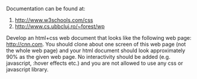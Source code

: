 Documentation can be found at:
1) http://www.w3schools.com/css
2) http://www.cs.ubbcluj.ro/~forest/wp 

Develop an html+css web document that looks like the following web page: http://cnn.com. You should clone about one screen of this web page (not the whole web page) and your html document should look approximately 90% as the given web page. No interactivity should be added (e.g. javascript, :hover effects etc.) and you are not allowed to use any css or javascript library.